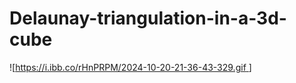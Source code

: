 # Delaunay-triangulation-in-a-3d-cube
![[https://i.ibb.co/rHnPRPM/2024-10-20-21-36-43-329.gif ](123123)]
